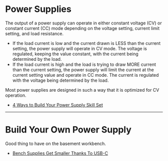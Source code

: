 
# Power Supplies
The output of a power supply can operate in either constant voltage (CV) or constant current (CC) mode depending on
the voltage setting, current limit setting, and load resistance.

* If the load current is low and the current drawn is LESS than the current
setting, the power supply will operate in CV mode. The voltage is regulated,
keeping the value constant, with the current being determined by the load.
* If the load current is high and the load is trying to draw MORE current than
the current setting, the power supply will limit the current at the current setting
value and operate in CC mode. The current is regulated with the voltage being
determined by the load.

Most power supplies are designed in such a way that it is optimized for CV operation.

* [4 Ways to Build Your Power Supply Skill Set](https://www.keysight.com/us/en/assets/7018-06003/ebooks/5992-2716.pdf)



-----



# Build Your Own Power Supply
Good thing to have on the basement workbench.

* [Bench Supplies Get Smaller Thanks To USB-C](https://hackaday.com/2020/10/19/bench-supplies-get-smaller-thanks-to-usb-c/)

